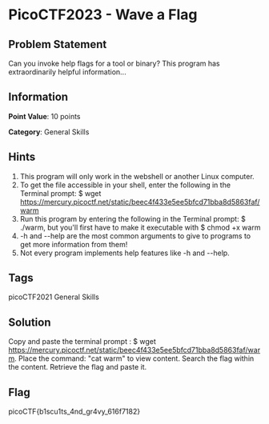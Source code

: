 #  PicoCTF2023 - Wave a Flag

## Problem Statement

Can you invoke help flags for a tool or binary? This program has extraordinarily helpful information...

## Information

**Point Value**: 10 points

**Category**: General Skills

## Hints

1. This program will only work in the webshell or another Linux computer.
2. To get the file accessible in your shell, enter the following in the Terminal prompt: $ wget https://mercury.picoctf.net/static/beec4f433e5ee5bfcd71bba8d5863faf/warm
3. Run this program by entering the following in the Terminal prompt: $ ./warm, but you'll first have to make it executable with $ chmod +x warm
4. -h and --help are the most common arguments to give to programs to get more information from them!
5. Not every program implements help features like -h and --help.

## Tags

picoCTF2021 
General Skills

## Solution

Copy and paste the terminal prompt : $ wget 
https://mercury.picoctf.net/static/beec4f433e5ee5bfcd71bba8d5863faf/warm.
Place the command: "cat warm" to view content.
Search the flag within the content.
Retrieve the flag and paste it.

## Flag

picoCTF{b1scu1ts_4nd_gr4vy_616f7182}
